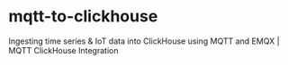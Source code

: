 # mqtt-to-clickhouse
Ingesting time series &amp; IoT data into ClickHouse using MQTT and EMQX | MQTT ClickHouse Integration
